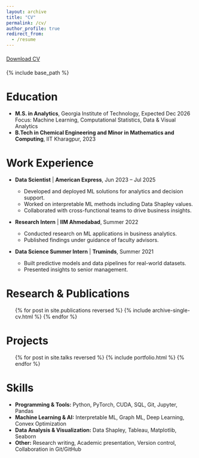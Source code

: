 ```yaml
---
layout: archive
title: "CV"
permalink: /cv/
author_profile: true
redirect_from:
  - /resume
---
```

<div style="margin: 20px 0;">
  <a href="{{ '/files/SubhajitBag_CV.pdf' | relative_url }}" class="btn btn-primary" target="_blank" download>
    Download CV
  </a>
</div>

{% include base_path %}

Education
======
* **M.S. in Analytics**, Georgia Institute of Technology, Expected Dec 2026  
  Focus: Machine Learning, Computational Statistics, Data & Visual Analytics
* **B.Tech in Chemical Engineering and Minor in Mathematics and Computing**, IIT Kharagpur, 2023

Work Experience
======
* **Data Scientist** | **American Express**, Jun 2023 – Jul 2025  
  * Developed and deployed ML solutions for analytics and decision support.  
  * Worked on interpretable ML methods including Data Shapley values.  
  * Collaborated with cross-functional teams to drive business insights.

* **Research Intern** | **IIM Ahmedabad**, Summer 2022  
  * Conducted research on ML applications in business analytics.  
  * Published findings under guidance of faculty advisors.

* **Data Science Summer Intern** | **Truminds**, Summer 2021  
  * Built predictive models and data pipelines for real-world datasets.  
  * Presented insights to senior management.

Research & Publications
======
  <ul>{% for post in site.publications reversed %}
    {% include archive-single-cv.html %}
  {% endfor %}</ul>

Projects
======
  <ul>{% for post in site.talks reversed %}
    {% include portfolio.html  %}
  {% endfor %}</ul>

Skills
======
* **Programming & Tools:** Python, PyTorch, CUDA, SQL, Git, Jupyter, Pandas  
* **Machine Learning & AI:** Interpretable ML, Graph ML, Deep Learning, Convex Optimization  
* **Data Analysis & Visualization:** Data Shapley, Tableau, Matplotlib, Seaborn  
* **Other:** Research writing, Academic presentation, Version control, Collaboration in Git/GitHub
